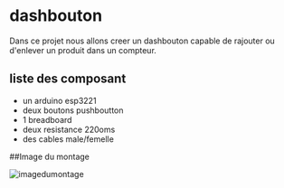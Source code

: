 # dashbouton
Dans ce projet nous allons creer un dashbouton capable de rajouter ou d'enlever un produit dans un compteur.
## liste des composant

+ un arduino esp3221
+ deux boutons pushboutton
+ 1 breadboard
+ deux resistance 220oms
+ des cables male/femelle

##Image du montage

![imagedumontage](https://files.slack.com/files-pri/TEPPDG8UU-FGB3UEY2V/img_20190220_103711.jpg)
